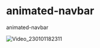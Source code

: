 # animated-navbar
animated-navbar

![Video_230101182311](https://user-images.githubusercontent.com/100160834/210176102-6077a998-8b0c-4f67-9c28-ab1017f652cd.gif)
